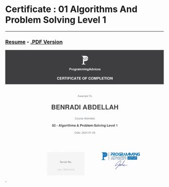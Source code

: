 # Certificate : 01 Algorithms And Problem Solving Level 1 
---
### [Resume](../00__Problems__List.md)      -      [.PDF Version](./src/01__Certificate__Algorithms__And__Problem__Solving__Level__01.pdf)

![Certificate](./src/01__Certificate__Algorithms__And__Problem__Solving__Level__01.png). 




